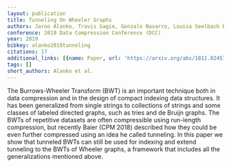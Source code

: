 ```yaml
---
layout: publication
title: Tunneling On Wheeler Graphs
authors: Jarno Alanko, Travis Gagie, Gonzalo Navarro, Louisa Seelbach Benkner
conference: 2019 Data Compression Conference (DCC)
year: 2019
bibkey: alanko2018tunneling
citations: 17
additional_links: [{name: Paper, url: 'https://arxiv.org/abs/1811.02457'}]
tags: []
short_authors: Alanko et al.
---
```

The Burrows-Wheeler Transform (BWT) is an important technique both in data
compression and in the design of compact indexing data structures. It has been
generalized from single strings to collections of strings and some classes of
labeled directed graphs, such as tries and de Bruijn graphs. The BWTs of
repetitive datasets are often compressible using run-length compression, but
recently Baier (CPM 2018) described how they could be even further compressed
using an idea he called tunneling. In this paper we show that tunneled BWTs can
still be used for indexing and extend tunneling to the BWTs of Wheeler graphs,
a framework that includes all the generalizations mentioned above.